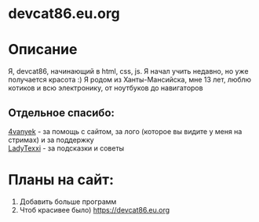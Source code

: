 # devcat86.eu.org
# Описание
Я, devcat86, начинающий в html, css, js. Я начал учить недавно, но уже получается красота :) Я родом из Ханты-Мансийска, мне 13 лет, люблю котиков и всю электронику, от ноутбуков до навигаторов  
## Отдельное спасибо:
[4vanyek](https://github.com/4vanyek) - за помощь с сайтом, за лого (которое вы видите у меня на стримах) и за поддержку  
[LadyTexxi](https://4pda.to/forum/index.php?showuser=6513774) - за подсказки и советы
# Планы на сайт:
1. Добавить больше программ
2. Чтоб красивее было)
https://devcat86.eu.org
